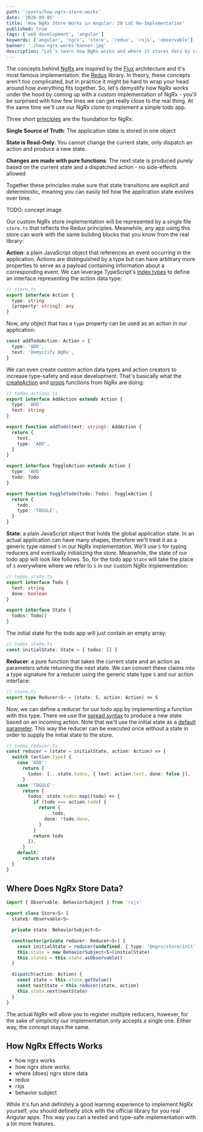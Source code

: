 ```yaml
---
path: '/posts/how-ngrx-store-works'
date: '2020-09-05'
title: 'How NgRx Store Works in Angular: 20 LoC Re-Implementation'
published: true
tags: ['web development', 'angular']
keywords: ['angular', 'ngrx', 'store', 'redux', 'rxjs', 'observable']
banner: './how-ngrx-works-banner.jpg'
description: "Let's learn how NgRx works and where it stores data by creating a custom Redux implementation for Angular with a RxJS Behavior Subject."
---
```


The concepts behind [NgRx](https://ngrx.io/) are inspired by the [Flux](https://facebook.github.io/flux/) architecture and it's most famous implementation: the [Redux](https://redux.js.org/) library. In theory, these concepts aren't too complicated, but in practice it might be hard to wrap your head around how everything fits together. So, let's demystify how NgRx works under the hood by coming up with a custom implementation of NgRx - you'll be surprised with how few lines we can get really close to the real thing. At the same time we'll use our NgRx clone to implement a simple todo app.

Three short [principles](https://redux.js.org/introduction/three-principles#state-is-read-only) are the foundation for NgRx:

**Single Source of Truth**: The application state is stored in one object

**State is Read-Only**: You cannot change the current state, only dispatch an action and produce a new state.

**Changes are made with pure functions**: The next state is produced purely based on the current state and a dispatched action - no side-effects allowed

Together these principles make sure that state transitions are explicit and deterministic, meaning you can easily tell how the application state evolves over time.

TODO: concept image

Our custom NgRx store implementation will be represented by a single file `store.ts` that reflects the Redux principles. Meanwhile, any app using this store can work with the same building blocks that you know from the real library:

**Action**: a plain JavaScript object that references an event occurring in the application. Actions are distinguished by a type but can have arbitrary more properties to serve as a payload containing information about a corresponding event. We can leverage TypeScript's [index types](https://www.typescriptlang.org/docs/handbook/advanced-types.html#index-types) to define an interface representing the action data type:

```typescript
// store.ts
export interface Action {
  type: string
  [property: string]: any
}
```

Now, any object that has a `type` property can be used as an action in our application:

```typescript
const addTodoAction: Action = {
  type: 'ADD',
  text: 'Demystify NgRx',
}
```

We can even create custom action data types and action creators to increase type-safety and ease development. That's basically what the [createAction](https://ngrx.io/api/store/createAction) and [props](https://ngrx.io/api/store/props) functions from NgRx are doing:

```typescript
// todos.actions.ts
export interface AddAction extends Action {
  type: 'ADD'
  text: string
}

export function addTodo(text: string): AddAction {
  return {
    text,
    type: 'ADD',
  }
}

export interface ToggleAction extends Action {
  type: 'ADD'
  todo: Todo
}

export function toggleTodo(todo: Todo): ToggleAction {
  return {
    todo,
    type: 'TOGGLE',
  }
}
```

**State**: a plain JavaScript object that holds the global application state. In an actual application can have many shapes, therefore we'll treat it as a generic type named `S` in our NgRx implementation. We'll use `S` for typing reducers and eventually initializing the store. Meanwhile, the state of our todo app will look like follows. So, for the todo app `State` will take the place of `S` everywhere where we refer to `S` in our custom NgRx implementation:

```typescript
// todos.state.ts
export interface Todo {
  text: string
  done: boolean
}

export interface State {
  todos: Todo[]
}
```

The initial state for the todo app will just contain an empty array:

```typescript
// todos.state.ts
const initialState: State = { todos: [] }
```

**Reducer**: a pure function that takes the current state and an action as parameters while returning the next state. We can convert these claims into a type signature for a reducer using the generic state type `S` and our action interface:

```typescript
// store.ts
export type Reducer<S> = (state: S, action: Action) => S
```

Now, we can define a reducer for our todo app by implementing a function with this type. There we use the [spread syntax](https://developer.mozilla.org/en-US/docs/Web/JavaScript/Reference/Operators/Spread_syntax) to produce a new state based on an incoming action. Note that we'll use the initial state as a [default parameter](https://www.typescriptlang.org/docs/handbook/functions.html#optional-and-default-parameters). This way the reducer can be executed once without a state in order to supply the initial state to the store.

```typescript
// todos.reducer.ts
const reducer = (state = initialState, action: Action) => {
  switch (action.type) {
    case 'ADD':
      return {
        todos: [...state.todos, { text: action.text, done: false }],
      }
    case 'TOGGLE':
      return {
        todos: state.todos.map((todo) => {
          if (todo === action.todo) {
            return {
              ...todo,
              done: !todo.done,
            }
          }
          return todo
        }),
      }
    default:
      return state
  }
}
```

## Where Does NgRx Store Data?

```typescript
import { Observable, BehaviorSubject } from 'rxjs'

export class Store<S> {
  state$: Observable<S>

  private state: BehaviorSubject<S>

  constructor(private reducer: Reducer<S>) {
    const initialState = reducer(undefined, { type: '@ngrx/store/init' })
    this.state = new BehaviorSubject<S>(initialState)
    this.state$ = this.state.asObservable()
  }

  dispatch(action: Action) {
    const state = this.state.getValue()
    const nextState = this.reducer(state, action)
    this.state.next(nextState)
  }
}
```

The actual NgRx will allow you to register multiple reducers, however, for the sake of simplicity our implementation only accepts a single one. Either way, the concept stays the same.

## How NgRx Effects Works

- how ngrx works
- how ngrx store works
- where (does) ngrx store data
- redux
- rxjs
- behavior subject

While it's fun and definitely a good learning experience to implement NgRx yourself, you should definetly stick with the official library for you real Angular apps. This way you can a tested and type-safe implementation with a lot more features.
